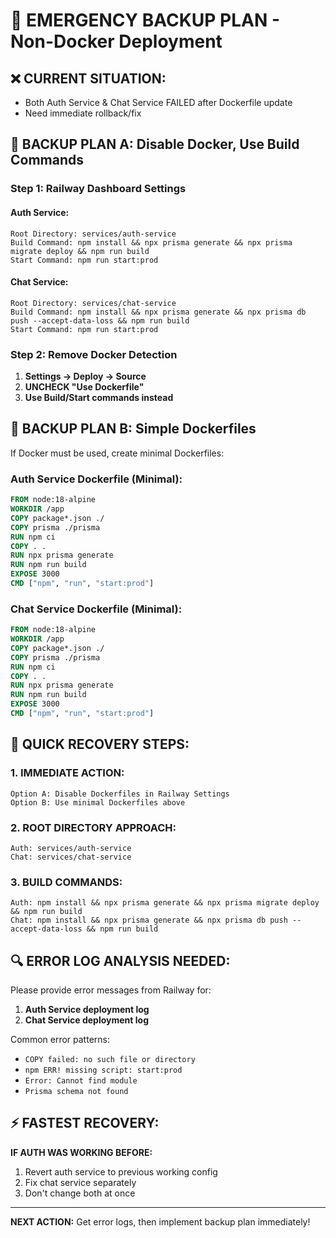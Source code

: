 # 🚨 EMERGENCY BACKUP PLAN - Non-Docker Deployment

## ❌ CURRENT SITUATION:
- Both Auth Service & Chat Service FAILED after Dockerfile update
- Need immediate rollback/fix

## 🔧 BACKUP PLAN A: Disable Docker, Use Build Commands

### Step 1: Railway Dashboard Settings

#### Auth Service:
```
Root Directory: services/auth-service
Build Command: npm install && npx prisma generate && npx prisma migrate deploy && npm run build
Start Command: npm run start:prod
```

#### Chat Service:
```
Root Directory: services/chat-service  
Build Command: npm install && npx prisma generate && npx prisma db push --accept-data-loss && npm run build
Start Command: npm run start:prod
```

### Step 2: Remove Docker Detection
1. **Settings → Deploy → Source**
2. **UNCHECK "Use Dockerfile"** 
3. **Use Build/Start commands instead**

## 🔧 BACKUP PLAN B: Simple Dockerfiles

If Docker must be used, create minimal Dockerfiles:

### Auth Service Dockerfile (Minimal):
```dockerfile
FROM node:18-alpine
WORKDIR /app
COPY package*.json ./
COPY prisma ./prisma  
RUN npm ci
COPY . .
RUN npx prisma generate
RUN npm run build
EXPOSE 3000
CMD ["npm", "run", "start:prod"]
```

### Chat Service Dockerfile (Minimal):
```dockerfile
FROM node:18-alpine
WORKDIR /app
COPY package*.json ./
COPY prisma ./prisma
RUN npm ci  
COPY . .
RUN npx prisma generate
RUN npm run build
EXPOSE 3000
CMD ["npm", "run", "start:prod"]
```

## 🎯 QUICK RECOVERY STEPS:

### 1. IMMEDIATE ACTION:
```
Option A: Disable Dockerfiles in Railway Settings
Option B: Use minimal Dockerfiles above
```

### 2. ROOT DIRECTORY APPROACH:
```
Auth: services/auth-service
Chat: services/chat-service
```

### 3. BUILD COMMANDS:
```
Auth: npm install && npx prisma generate && npx prisma migrate deploy && npm run build
Chat: npm install && npx prisma generate && npx prisma db push --accept-data-loss && npm run build
```

## 🔍 ERROR LOG ANALYSIS NEEDED:

Please provide error messages from Railway for:
1. **Auth Service deployment log**
2. **Chat Service deployment log**

Common error patterns:
- `COPY failed: no such file or directory`
- `npm ERR! missing script: start:prod`
- `Error: Cannot find module`
- `Prisma schema not found`

## ⚡ FASTEST RECOVERY:

**IF AUTH WAS WORKING BEFORE:**
1. Revert auth service to previous working config
2. Fix chat service separately
3. Don't change both at once

---
**NEXT ACTION:** Get error logs, then implement backup plan immediately!
